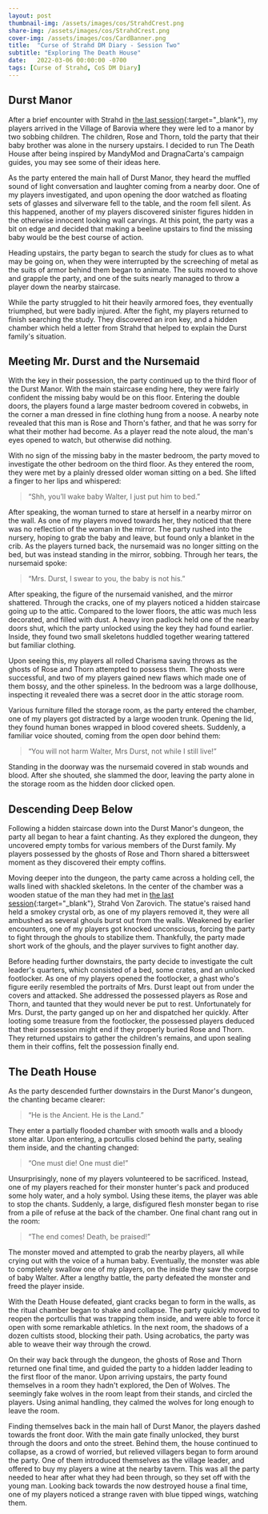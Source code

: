 ```yaml
---
layout: post
thumbnail-img: /assets/images/cos/StrahdCrest.png
share-img: /assets/images/cos/StrahdCrest.png
cover-img: /assets/images/cos/CardBanner.png
title:  "Curse of Strahd DM Diary - Session Two"
subtitle: "Exploring The Death House"
date:   2022-03-06 00:00:00 -0700
tags: [Curse of Strahd, CoS DM Diary]
---
```


## Durst Manor
After a brief encounter with Strahd in [the last session](https://yetanothertyler.com/2022-02-25-cos-diary-session-1/){:target="_blank"}, my players arrived in the Village of Barovia where they were led to a manor by two sobbing children. The children, Rose and Thorn, told the party that their baby brother was alone in the nursery upstairs. I decided to run The Death House after being inspired by MandyMod and DragnaCarta's campaign guides, you may see some of their ideas here.

As the party entered the main hall of Durst Manor, they heard the muffled sound of light conversation and laughter coming from a nearby door. One of my players investigated, and upon opening the door watched as floating sets of glasses and silverware fell to the table, and the room fell silent. As this happened, another of my players discovered sinister figures hidden in the otherwise innocent looking wall carvings. At this point, the party was a bit on edge and decided that making a beeline upstairs to find the missing baby would be the best course of action.

Heading upstairs, the party began to search the study for clues as to what may be going on, when they were interrupted by the screeching of metal as the suits of armor behind them began to animate. The suits moved to shove and grapple the party, and one of the suits nearly managed to throw a player down the nearby staircase.

While the party struggled to hit their heavily armored foes, they eventually triumphed, but were badly injured. After the fight, my players returned to finish searching the study. They discovered an iron key, and a hidden chamber which held a letter from Strahd that helped to explain the Durst family's situation.

## Meeting Mr. Durst and the Nursemaid
With the key in their possession, the party continued up to the third floor of the Durst Manor. With the main staircase ending here, they were fairly confident the missing baby would be on this floor. Entering the double doors, the players found a large master bedroom covered in cobwebs, in the corner a man dressed in fine clothing hung from a noose. A nearby note revealed that this man is Rose and Thorn's father, and that he was sorry for what their mother had become. As a player read the note aloud, the man's eyes opened to watch, but otherwise did nothing.

With no sign of the missing baby in the master bedroom, the party moved to investigate the other bedroom on the third floor. As they entered the room, they were met by a plainly dressed older woman sitting on a bed. She lifted a finger to her lips and whispered:

> “Shh, you’ll wake baby Walter, I just put him to bed.”

After speaking, the woman turned to stare at herself in a nearby mirror on the wall. As one of my players moved towards her, they noticed that there was no reflection of the woman in the mirror. The party rushed into the nursery, hoping to grab the baby and leave, but found only a blanket in the crib. As the players turned back, the nursemaid was no longer sitting on the bed, but was instead standing in the mirror, sobbing. Through her tears, the nursemaid spoke:

> “Mrs. Durst, I swear to you, the baby is not his.”

After speaking, the figure of the nursemaid vanished, and the mirror shattered. Through the cracks, one of my players noticed a hidden staircase going up to the attic. Compared to the lower floors, the attic was much less decorated, and filled with dust. A heavy iron padlock held one of the nearby doors shut, which the party unlocked using the key they had found earlier. Inside, they found two small skeletons huddled together wearing tattered but familiar clothing.

Upon seeing this, my players all rolled Charisma saving throws as the ghosts of Rose and Thorn attempted to possess them. The ghosts were successful, and two of my players gained new flaws which made one of them bossy, and the other spineless. In the bedroom was a large dollhouse, inspecting it revealed there was a secret door in the attic storage room.

Various furniture filled the storage room, as the party entered the chamber, one of my players got distracted by a large wooden trunk. Opening the lid, they found human bones wrapped in blood covered sheets. Suddenly, a familiar voice shouted, coming from the open door behind them:

> “You will not harm Walter, Mrs Durst, not while I still live!”

Standing in the doorway was the nursemaid covered in stab wounds and blood. After she shouted, she slammed the door, leaving the party alone in the storage room as the hidden door clicked open.

## Descending Deep Below
Following a hidden staircase down into the Durst Manor's dungeon, the party all began to hear a faint chanting. As they explored the dungeon, they uncovered empty tombs for various members of the Durst family. My players possessed by the ghosts of Rose and Thorn shared a bittersweet moment as they discovered their empty coffins.

Moving deeper into the dungeon, the party came across a holding cell, the walls lined with shackled skeletons. In the center of the chamber was a wooden statue of the man they had met in [the last session](https://yetanothertyler.com/2022-02-25-cos-diary-session-1/){:target="_blank"}, Strahd Von Zarovich. The statue's raised hand held a smokey crystal orb, as one of my players removed it, they were all ambushed as several ghouls burst out from the walls. Weakened by earlier encounters, one of my players got knocked unconscious, forcing the party to fight through the ghouls to stabilize them. Thankfully, the party made short work of the ghouls, and the player survives to fight another day.

Before heading further downstairs, the party decide to investigate the cult leader's quarters, which consisted of a bed, some crates, and an unlocked footlocker. As one of my players opened the footlocker, a ghast who's figure eerily resembled the portraits of Mrs. Durst leapt out from under the covers and attacked. She addressed the possessed players as Rose and Thorn, and taunted that they would never be put to rest. Unfortunately for Mrs. Durst, the party ganged up on her and dispatched her quickly. After looting some treasure from the footlocker, the possessed players deduced that their possession might end if they properly buried Rose and Thorn. They returned upstairs to gather the children's remains, and upon sealing them in their coffins, felt the possession finally end.

## The Death House
As the party descended further downstairs in the Durst Manor's dungeon, the chanting became clearer:

> “He is the Ancient. He is the Land.”

They enter a partially flooded chamber with smooth walls and a bloody stone altar. Upon entering, a portcullis closed behind the party, sealing them inside, and the chanting changed:

> “One must die! One must die!”

Unsurprisingly, none of my players volunteered to be sacrificed. Instead, one of my players reached for their monster hunter's pack and produced some holy water, and a holy symbol. Using these items, the player was able to stop the chants. Suddenly, a large, disfigured flesh monster began to rise from a pile of refuse at the back of the chamber. One final chant rang out in the room:

> “The end comes! Death, be praised!”

The monster moved and attempted to grab the nearby players, all while crying out with the voice of a human baby. Eventually, the monster was able to completely swallow one of my players, on the inside they saw the corpse of baby Walter. After a lengthy battle, the party defeated the monster and freed the player inside.

With the Death House defeated, giant cracks began to form in the walls, as the ritual chamber began to shake and collapse. The party quickly moved to reopen the portcullis that was trapping them inside, and were able to force it open with some remarkable athletics. In the next room, the shadows of a dozen cultists stood, blocking their path. Using acrobatics, the party was able to weave their way through the crowd.

On their way back through the dungeon, the ghosts of Rose and Thorn returned one final time, and guided the party to a hidden ladder leading to the first floor of the manor. Upon arriving upstairs, the party found themselves in a room they hadn't explored, the Den of Wolves. The seemingly fake wolves in the room leapt from their stands, and circled the players. Using animal handling, they calmed the wolves for long enough to leave the room.

Finding themselves back in the main hall of Durst Manor, the players dashed towards the front door. With the main gate finally unlocked, they burst through the doors and onto the street. Behind them, the house continued to collapse, as a crowd of worried, but relieved villagers began to form around the party. One of them introduced themselves as the village leader, and offered to buy my players a wine at the nearby tavern. This was all the party needed to hear after what they had been through, so they set off with the young man. Looking back towards the now destroyed house a final time, one of my players noticed a strange raven with blue tipped wings, watching them.